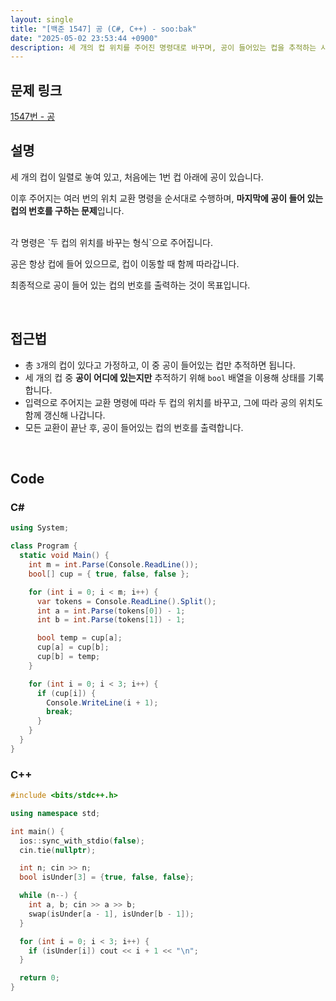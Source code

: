 ```yaml
---
layout: single
title: "[백준 1547] 공 (C#, C++) - soo:bak"
date: "2025-05-02 23:53:44 +0900"
description: 세 개의 컵 위치를 주어진 명령대로 바꾸며, 공이 들어있는 컵을 추적하는 시뮬레이션 문제인 백준 1547번 공 문제의 C# 및 C++ 풀이 및 해설
---
```


## 문제 링크
[1547번 - 공](https://www.acmicpc.net/problem/1547)

## 설명
세 개의 컵이 일렬로 놓여 있고, 처음에는 1번 컵 아래에 공이 있습니다.

이후 주어지는 여러 번의 위치 교환 명령을 순서대로 수행하며, **마지막에 공이 들어 있는 컵의 번호를 구하는 문제**입니다.

<br>
각 명령은 `두 컵의 위치를 바꾸는 형식`으로 주어집니다.

공은 항상 컵에 들어 있으므로, 컵이 이동할 때 함께 따라갑니다.

최종적으로 공이 들어 있는 컵의 번호를 출력하는 것이 목표입니다.

<br>

## 접근법

- 총 `3`개의 컵이 있다고 가정하고, 이 중 공이 들어있는 컵만 추적하면 됩니다.
- 세 개의 컵 중 **공이 어디에 있는지만** 추적하기 위해 `bool` 배열을 이용해 상태를 기록합니다.
- 입력으로 주어지는 교환 명령에 따라 두 컵의 위치를 바꾸고, 그에 따라 공의 위치도 함께 갱신해 나갑니다.
- 모든 교환이 끝난 후, 공이 들어있는 컵의 번호를 출력합니다.

<br>

## Code

### C#

```csharp
using System;

class Program {
  static void Main() {
    int m = int.Parse(Console.ReadLine());
    bool[] cup = { true, false, false };

    for (int i = 0; i < m; i++) {
      var tokens = Console.ReadLine().Split();
      int a = int.Parse(tokens[0]) - 1;
      int b = int.Parse(tokens[1]) - 1;

      bool temp = cup[a];
      cup[a] = cup[b];
      cup[b] = temp;
    }

    for (int i = 0; i < 3; i++) {
      if (cup[i]) {
        Console.WriteLine(i + 1);
        break;
      }
    }
  }
}
```

### C++

```cpp
#include <bits/stdc++.h>

using namespace std;

int main() {
  ios::sync_with_stdio(false);
  cin.tie(nullptr);

  int n; cin >> n;
  bool isUnder[3] = {true, false, false};

  while (n--) {
    int a, b; cin >> a >> b;
    swap(isUnder[a - 1], isUnder[b - 1]);
  }

  for (int i = 0; i < 3; i++) {
    if (isUnder[i]) cout << i + 1 << "\n";
  }

  return 0;
}
```
